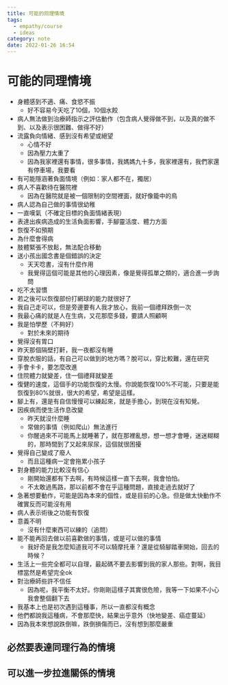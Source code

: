 ```yaml
---
title: 可能的同理情境
tags:
  - empathy/course 
  - ideas
category: note
date: 2022-01-26 16:54
---
```


# 可能的同理情境

- 身體感到不適、痛、食慾不振
    - 好不容易今天吃了10個，10個水餃
- 病人無法做到治療師指示之評估動作（包含病人覺得做不到，以及真的做不到、以及表示很困難、做得不好）
- 流露負向情緒、感到沒有希望或絕望
    - 心情不好
    - 因為壓力太重了
    - 因為我家裡還有事情，很多事情，我媽媽九十多，我家裡還有，我們家還有停車場，我要看
- 有可能隱涵著負面情境（例如：家人都不在，獨居）
- 病人不喜歡待在醫院裡
    - 因為在醫院就是被一個限制的空間裡面，就好像籠中的鳥
- 病人認為自己做的事情很幼稚
- 一直嘆氣（不確定目標的負面情緒表現）
- 表達出疾病造成的生活負面影響，手腳靈活度、體力方面
- 恢復不如預期
- 為什麼會得病
- 肢體緊張不放鬆，無法配合移動
- 送小孩出國念書是個錯誤的決定
    - 天天唸書，沒有什麼作用
    - 我覺得這個可能是其他的心理因素，像是覺得孤單之類的，適合進一步詢問
- 吃不太習慣
- 若之後可以恢復部份打網球的能力就很好了
- 我自己走可以，但是旁邊要有人我才放心，我前一個禮拜跌倒一次
- 我最心痛的就是人在生病，又花那麼多錢，要請人照顧啊
- 我是怕學歷（不夠好）
    - 對於未來的期待
- 覺得沒有胃口
- 昨天那個隔壁打鼾，我一夜都沒有睡
- 穿脫衣服的話，有自己可以做到的地方嗎？脫可以，穿比較難，還在研究
- 手會卡卡，要怎麼改進
- 住院體力就變差，住一個禮拜就變差
- 復健的速度，這個手的功能恢復的太慢。你說能恢復100%不可能，只要是能恢復到80%就很，很大的希望，希望是這樣。
- 腳上有，還是有自信慢慢可以練起來，就是手擔心，到現在沒有知覺。
- 因疾病而使生活作息改變
    - 昨天就沒什麼睡
    - 常做的事情（例如爬山）無法進行
    - 你醒過來不可能馬上就睡著了，就在那裡亂想，想一想才會睡，迷迷糊糊的，那時間到了又起來尿尿，這個就很困擾
- 覺得自己變成了廢人
    - 而且這種病一定會拖累小孩子
- 對身體的能力比較沒有信心
    - 剛開始還都有下去啊，有時候這樣一直下去啊，我會怕怕。
    - 不太敢過馬路，那以前都不會在乎這種問題，直接走過去就好了
- 急著想要動作，可能是因為本來的個性，或是目前的心急。但是做太快動作不確實反而可能沒有用
- 病人表示術後之功能有恢復
- 意義不明
    - 沒有什麼東西可以練的（追問）
- 能不能再回去做以前喜歡做的事情，或是可以做的事情
    - 我好奇是我怎麼知道我可不可以騎摩托車？還是從騎腳踏車開始，回去的時候？
- 生活上一些完全都可以自理，最起碼不要去影響到我的家人那些。對啊，我目標當然是希望完全ok
- 對治療師些許不信任
    - 因為呢，我平衡不太好。你剛剛這樣子其實很危險，我等一下如果不小心我會整個翻下去
- 我基本上也是初次遇到這種事，所以一直都沒有概念
- 他們都說我這種病，不會那麼快，結果出乎意外（快地變差、癌症蔓延）
- 因為我本來想說跌倒嘛，跌倒損傷而已，沒有想到那麼嚴重

## 必然要表達同理行為的情境


## 可以進一步拉進關係的情境